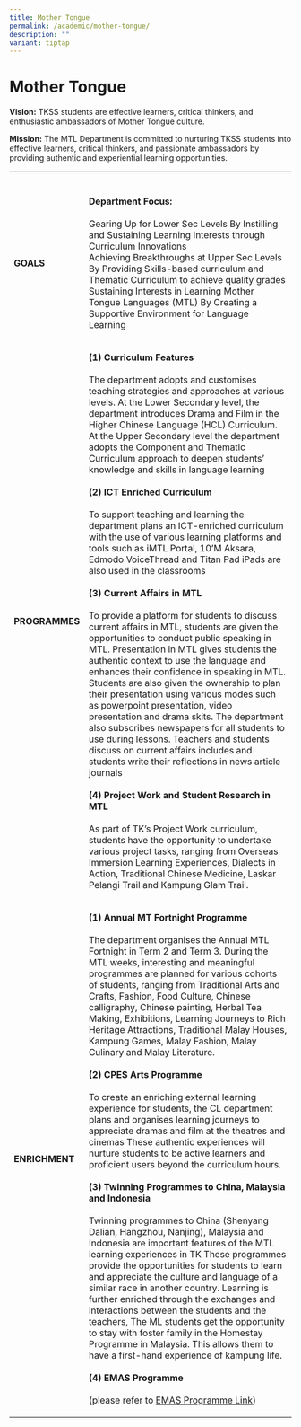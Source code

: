 ```yaml
---
title: Mother Tongue
permalink: /academic/mother-tongue/
description: ""
variant: tiptap
---
```

<h1>Mother Tongue</h1>
<p><strong>Vision:</strong> TKSS students are effective learners, critical
thinkers, and enthusiastic ambassadors of Mother Tongue culture.</p>
<p><strong>Mission:</strong> The MTL Department is committed to nurturing
TKSS students into effective learners, critical thinkers, and passionate
ambassadors by providing authentic and experiential learning opportunities.</p>
<table style="minWidth: 50px">
<colgroup>
<col>
<col>
</colgroup>
<tbody>
<tr>
<th rowspan="1" colspan="1">
<p></p>
</th>
<th rowspan="1" colspan="1">
<p></p>
</th>
</tr>
<tr>
<td rowspan="1" colspan="1">
<p><strong>GOALS</strong>
</p>
</td>
<td rowspan="1" colspan="1">
<p><strong>Department Focus:</strong>
<br>
<br>Gearing Up for Lower Sec Levels By Instilling and Sustaining Learning
Interests through Curriculum Innovations
<br>Achieving Breakthroughs at Upper Sec Levels By Providing Skills-based
curriculum and Thematic Curriculum to achieve quality grades
<br>Sustaining Interests in Learning Mother Tongue Languages (MTL) By Creating
a Supportive Environment for Language Learning</p>
</td>
</tr>
<tr>
<td rowspan="1" colspan="1">
<p><strong>PROGRAMMES</strong>
</p>
</td>
<td rowspan="1" colspan="1">
<p><strong>(1) Curriculum Features</strong>
<br>
<br>The department adopts and customises teaching strategies and approaches
at various levels. At the Lower Secondary level, the department introduces
Drama and Film in the Higher Chinese Language (HCL) Curriculum. At the
Upper Secondary level the department adopts the Component and Thematic
Curriculum approach to deepen students’ knowledge and skills in language
learning
<br>
<br><strong>(2) ICT Enriched Curriculum</strong>
<br>
<br>To support teaching and learning the department plans an ICT-enriched
curriculum with the use of various learning platforms and tools such as
iMTL Portal, 10’M Aksara, Edmodo VoiceThread and Titan Pad iPads are also
used in the classrooms
<br>
<br><strong>(3) Current Affairs in MTL</strong>
<br>
<br>To provide a platform for students to discuss current affairs in MTL,
students are given the opportunities to conduct public speaking in MTL.
Presentation in MTL gives students the authentic context to use the language
and enhances their confidence in speaking in MTL. Students are also given
the ownership to plan their presentation using various modes such as powerpoint
presentation, video presentation and drama skits. The department also subscribes
newspapers for all students to use during lessons. Teachers and students
discuss on current affairs includes and students write their reflections
in news article journals
<br>
<br><strong>(4) Project Work and Student Research in MTL</strong>
<br>
<br>As part of TK’s Project Work curriculum, students have the opportunity
to undertake various project tasks, ranging from Overseas Immersion Learning
Experiences, Dialects in Action, Traditional Chinese Medicine, Laskar Pelangi
Trail and Kampung GIam Trail.</p>
</td>
</tr>
<tr>
<td rowspan="1" colspan="1">
<p><strong>ENRICHMENT</strong>
</p>
</td>
<td rowspan="1" colspan="1">
<p><strong>(1) Annual MT Fortnight Programme</strong>
<br>
<br>The department organises the Annual MTL Fortnight in Term 2 and Term 3.
During the MTL weeks, interesting and meaningful programmes are planned
for various cohorts of students, ranging from Traditional Arts and Crafts,
Fashion, Food Culture, Chinese calligraphy, Chinese painting, Herbal Tea
Making, Exhibitions, Learning Journeys to Rich Heritage Attractions, Traditional
Malay Houses, Kampung Games, Malay Fashion, Malay Culinary and Malay Literature.
<br>
<br><strong>(2) CPES Arts Programme</strong>
<br>
<br>To create an enriching external learning experience for students, the
CL department plans and organises learning journeys to appreciate dramas
and film at the theatres and cinemas These authentic experiences will nurture
students to be active learners and proficient users beyond the curriculum
hours.
<br><strong><br>(3) Twinning Programmes to China, Malaysia and Indonesia</strong>
<br>
<br>Twinning programmes to China (Shenyang Dalian, Hangzhou, Nanjing), Malaysia
and Indonesia are important features of the MTL learning experiences in
TK These programmes provide the opportunities for students to learn and
appreciate the culture and language of a similar race in another country.
Learning is further enriched through the exchanges and interactions between
the students and the teachers, The ML students get the opportunity to stay
with foster family in the Homestay Programme in Malaysia. This allows them
to have a first-hand experience of kampung life.
<br>
<br><strong>(4) EMAS Programme</strong>
<br>
<br>(please refer to <a href="https://www.tanjongkatongsec.moe.edu.sg/signature-programmes/emas-and-mlep/emas-programme/" rel="noopener noreferrer nofollow" target="_blank">EMAS Programme Link</a>)</p>
</td>
</tr>
</tbody>
</table>
<p></p>